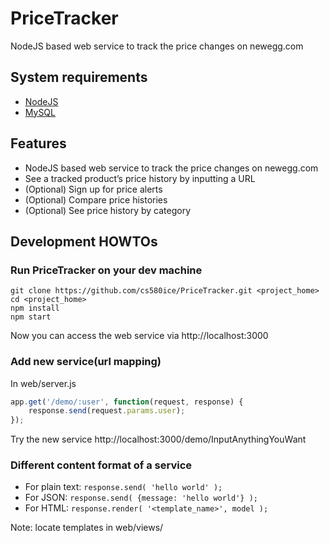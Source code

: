 # PriceTracker
NodeJS based web service to track the price changes on newegg.com

## System requirements
* [NodeJS](https://nodejs.org)
* [MySQL](https://www.mysql.com)

## Features
* NodeJS based web service to track the price changes on newegg.com
* See a tracked product’s price history by inputting a URL
* (Optional) Sign up for price alerts
* (Optional) Compare price histories
* (Optional) See price history by category

## Development HOWTOs
### Run PriceTracker on your dev machine
```
git clone https://github.com/cs580ice/PriceTracker.git <project_home>
cd <project_home>
npm install
npm start
```
Now you can access the web service via http://localhost:3000

### Add new service(url mapping)
In web/server.js
```javascript
app.get('/demo/:user', function(request, response) {
	response.send(request.params.user);
});
```    
Try the new service http://localhost:3000/demo/InputAnythingYouWant

### Different content format of a service
* For plain text: ``` response.send( 'hello world' ); ```
* For JSON: ``` response.send( {message: 'hello world'} ); ```
* For HTML: ``` response.render( '<template_name>', model ); ```

Note: locate templates in web/views/